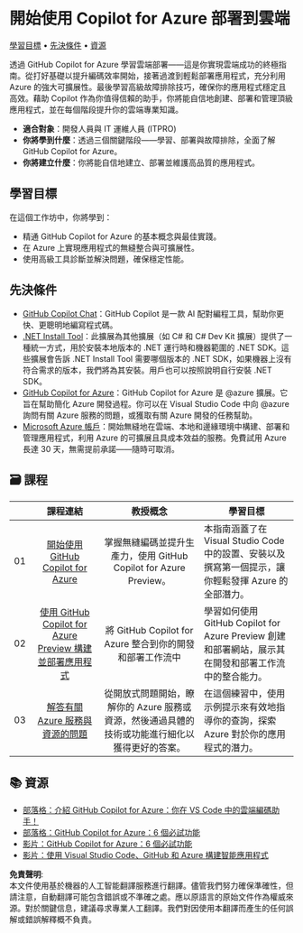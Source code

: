# 開始使用 Copilot for Azure 部署到雲端

[學習目標](../../../06-Using-GitHub-Copilot-for-Azure-to-Deploy-to-Cloud) • [先決條件](../../../06-Using-GitHub-Copilot-for-Azure-to-Deploy-to-Cloud) • [資源](../../../06-Using-GitHub-Copilot-for-Azure-to-Deploy-to-Cloud)

透過 GitHub Copilot for Azure 學習雲端部署——這是你實現雲端成功的終極指南。從打好基礎以提升編碼效率開始，接著過渡到輕鬆部署應用程式，充分利用 Azure 的強大可擴展性。最後學習高級故障排除技巧，確保你的應用程式穩定且高效。藉助 Copilot 作為你值得信賴的助手，你將能自信地創建、部署和管理頂級應用程式，並在每個階段提升你的雲端專業知識。

- **適合對象**：開發人員與 IT 運維人員 (ITPRO)
- **你將學到什麼**：透過三個關鍵階段——學習、部署與故障排除，全面了解 GitHub Copilot for Azure。
- **你將建立什麼**：你將能自信地建立、部署並維護高品質的應用程式。

<a name="Learn"/>

## 學習目標

在這個工作坊中，你將學到：

- 精通 GitHub Copilot for Azure 的基本概念與最佳實踐。
- 在 Azure 上實現應用程式的無縫整合與可擴展性。
- 使用高級工具診斷並解決問題，確保穩定性能。

<a name="pre-req"/>

## 先決條件

- [GitHub Copilot Chat](https://marketplace.visualstudio.com/items?itemName=GitHub.copilot)：GitHub Copilot 是一款 AI 配對編程工具，幫助你更快、更聰明地編寫程式碼。
- [.NET Install Tool](https://marketplace.visualstudio.com/items?itemName=ms-dotnettools.vscode-dotnet-runtime)：此擴展為其他擴展（如 C# 和 C# Dev Kit 擴展）提供了一種統一方式，用於安裝本地版本的 .NET 運行時和機器範圍的 .NET SDK。這些擴展會告訴 .NET Install Tool 需要哪個版本的 .NET SDK，如果機器上沒有符合需求的版本，我們將為其安裝。用戶也可以按照說明自行安裝 .NET SDK。
- [GitHub Copilot for Azure](https://marketplace.visualstudio.com/items?itemName=ms-azuretools.vscode-azure-github-copilot)：GitHub Copilot for Azure 是 @azure 擴展。它旨在幫助簡化 Azure 開發過程。你可以在 Visual Studio Code 中向 @azure 詢問有關 Azure 服務的問題，或獲取有關 Azure 開發的任務幫助。
- [Microsoft Azure 帳戶](https://azure.microsoft.com/pricing/purchase-options/azure-account)：開始無縫地在雲端、本地和邊緣環境中構建、部署和管理應用程式，利用 Azure 的可擴展且具成本效益的服務。免費試用 Azure 長達 30 天，無需提前承諾——隨時可取消。

<a name="book"/>

## 🗃️ 課程
|       |              課程連結              |                       教授概念                       |                     學習目標                 |                             
| :---: | :------------------------------------: | :---------------------------------------------------------: | ----------------------------------------------------------- |
| 01 | [開始使用 GitHub Copilot for Azure](https://github.com/microsoft/mastering-github-copilot-for-dotnet-csharp-developers/blob/main/06-Using-GitHub-Copilot-for-Azure-to-Deploy-to-Cloud/01-Getting-Started-with-GitHub-Copilot-for-Azure.md) | 掌握無縫編碼並提升生產力，使用 GitHub Copilot for Azure Preview。| 本指南涵蓋了在 Visual Studio Code 中的設置、安裝以及撰寫第一個提示，讓你輕鬆發揮 Azure 的全部潛力。 |
| 02 | [使用 GitHub Copilot for Azure Preview 構建並部署應用程式](https://github.com/microsoft/mastering-github-copilot-for-dotnet-csharp-developers/blob/main/06-Using-GitHub-Copilot-for-Azure-to-Deploy-to-Cloud/02-Build-and-deploy-your-application-with-GitHub-Copilot-for-Azure.md) | 將 GitHub Copilot for Azure 整合到你的開發和部署工作流中 | 學習如何使用 GitHub Copilot for Azure Preview 創建和部署網站，展示其在開發和部署工作流中的整合能力。 | 
| 03 | [解答有關 Azure 服務與資源的問題](https://github.com/microsoft/mastering-github-copilot-for-dotnet-csharp-developers/blob/main/06-Using-GitHub-Copilot-for-Azure-to-Deploy-to-Cloud/03-Get-Answers-to-your-Questions-about-Azure-Services-and-Resources.md) | 從開放式問題開始，瞭解你的 Azure 服務或資源，然後通過具體的技術或功能進行細化以獲得更好的答案。 | 在這個練習中，使用示例提示來有效地指導你的查詢，探索 Azure 對於你的應用程式的潛力。 | 

## :books: 資源

- [部落格：介紹 GitHub Copilot for Azure：你在 VS Code 中的雲端編碼助手！](https://techcommunity.microsoft.com/t5/microsoft-developer-community/introducing-github-copilot-for-azure-your-cloud-coding-companion/ba-p/4127644)
- [部落格：GitHub Copilot for Azure：6 個必試功能](https://techcommunity.microsoft.com/t5/microsoft-developer-community/github-copilot-for-azure-6-must-try-features/ba-p/4283126)
- [影片：GitHub Copilot for Azure：6 個必試功能](https://youtube.com/playlist?list=PLlrxD0HtieHgdwrN6ooxApdfBKTJK7465&si=9rl-kNItvFPeqhwa)
- [影片：使用 Visual Studio Code、GitHub 和 Azure 構建智能應用程式](https://youtu.be/30OpmbWL1t8?si=FvkRqa-wxTHaU3qA&t=1024)

**免責聲明**:  
本文件使用基於機器的人工智能翻譯服務進行翻譯。儘管我們努力確保準確性，但請注意，自動翻譯可能包含錯誤或不準確之處。應以原語言的原始文件作為權威來源。對於關鍵信息，建議尋求專業人工翻譯。我們對因使用本翻譯而產生的任何誤解或錯誤解釋概不負責。